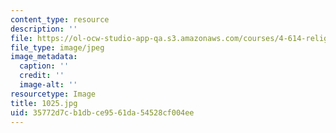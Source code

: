 ```yaml
---
content_type: resource
description: ''
file: https://ol-ocw-studio-app-qa.s3.amazonaws.com/courses/4-614-religious-architecture-and-islamic-cultures-fall-2002/35772d7cb1dbce9561da54528cf004ee_1025.jpg
file_type: image/jpeg
image_metadata:
  caption: ''
  credit: ''
  image-alt: ''
resourcetype: Image
title: 1025.jpg
uid: 35772d7c-b1db-ce95-61da-54528cf004ee
---
```

